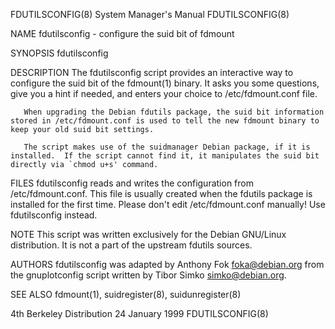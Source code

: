 FDUTILSCONFIG(8)                                                                         System Manager's Manual                                                                         FDUTILSCONFIG(8)

NAME
       fdutilsconfig - configure the suid bit of fdmount

SYNOPSIS
       fdutilsconfig

DESCRIPTION
       The  fdutilsconfig  script  provides  an  interactive  way  to  configure the suid bit of the fdmount(1) binary.  It asks you some questions, give you a hint if needed, and enters your choice to
       /etc/fdmount.conf file.

       When upgrading the Debian fdutils package, the suid bit information stored in /etc/fdmount.conf is used to tell the new fdmount binary to keep your old suid bit settings.

       The script makes use of the suidmanager Debian package, if it is installed.  If the script cannot find it, it manipulates the suid bit directly via `chmod u+s' command.

FILES
       fdutilsconfig reads and writes the configuration from /etc/fdmount.conf.  This file is  usually  created  when  the  fdutils  package  is  installed  for  the  first  time.   Please  don't  edit
       /etc/fdmount.conf manually!  Use fdutilsconfig instead.

NOTE
       This script was written exclusively for the Debian GNU/Linux distribution.  It is not a part of the upstream fdutils sources.

AUTHORS
       fdutilsconfig was adapted by Anthony Fok <foka@debian.org> from the gnuplotconfig script written by Tibor Simko <simko@debian.org>.

SEE ALSO
       fdmount(1), suidregister(8), suidunregister(8)

4th Berkeley Distribution                                                                    24 January 1999                                                                             FDUTILSCONFIG(8)
